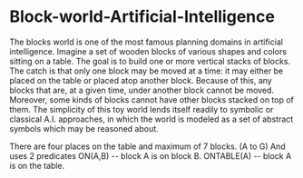# Block-world-Artificial-Intelligence
The blocks world is one of the most famous planning domains in artificial intelligence. Imagine a set of wooden blocks of various shapes and colors sitting on a table. The goal is to build one or more vertical stacks of blocks. The catch is that only one block may be moved at a time: it may either be placed on the table or placed atop another block. Because of this, any blocks that are, at a given time, under another block cannot be moved. Moreover, some kinds of blocks cannot have other blocks stacked on top of them.
The simplicity of this toy world lends itself readily to symbolic or classical A.I. approaches, in which the world is modeled as a set of abstract symbols which may be reasoned about.

There are four places on the table and maximum of 7 blocks. (A to G)
And uses 2 predicates 
ON(A,B)
--	block A is on block B.
ONTABLE(A)
-- block A is on the table.
